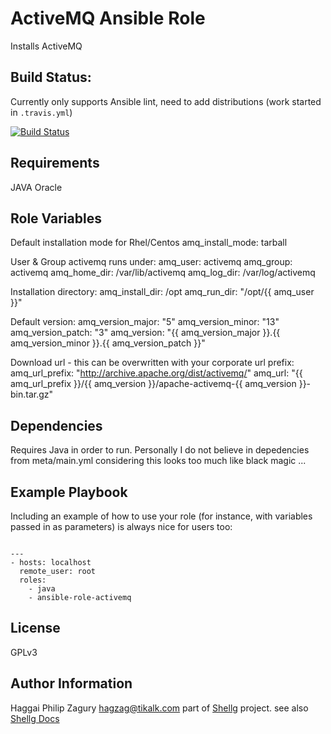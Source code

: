 ActiveMQ Ansible Role  
=====================

Installs ActiveMQ 

Build Status:
-------------
Currently only supports Ansible lint, need to add distributions (work started in `.travis.yml`)

[![Build Status](https://travis-ci.org/shelleg/ansible-role-activemq.svg?branch=master)](https://travis-ci.org/shelleg/ansible-role-activemq)

Requirements
------------
JAVA Oracle

Role Variables
--------------
Default installation mode for Rhel/Centos
amq_install_mode: tarball

User & Group activemq runs under:
amq_user:   activemq
amq_group:  activemq
amq_home_dir:  /var/lib/activemq
amq_log_dir: /var/log/activemq

Installation directory:
amq_install_dir: /opt
amq_run_dir: "/opt/{{ amq_user }}"

Default version:
amq_version_major: "5"
amq_version_minor: "13"
amq_version_patch: "3"
amq_version: "{{ amq_version_major }}.{{ amq_version_minor }}.{{
amq_version_patch }}"

Download url - this can be overwritten with your corporate url prefix:
amq_url_prefix: "http://archive.apache.org/dist/activemq/"
amq_url: "{{ amq_url_prefix }}/{{ amq_version }}/apache-activemq-{{
amq_version }}-bin.tar.gz"


Dependencies
------------
Requires Java in order to run.
Personally I do not believe in depedencies from meta/main.yml
considering this looks too much like black magic ...

Example Playbook
----------------

Including an example of how to use your role (for instance, with variables passed in as parameters) is always nice for users too:
``` shell

---
- hosts: localhost
  remote_user: root
  roles:
    - java
    - ansible-role-activemq
```

License
-------

GPLv3

Author Information
------------------

Haggai Philip Zagury <hagzag@tikalk.com> part of
[Shellg](https://github.com/shelleg/shelleg) project.
see also [Shellg Docs](http://shelleg.github.io/shellegDoc/)
